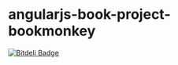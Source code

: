 angularjs-book-project-bookmonkey
=================================


[![Bitdeli Badge](https://d2weczhvl823v0.cloudfront.net/robinboehm/angularjs-book-project-bookmonkey/trend.png)](https://bitdeli.com/free "Bitdeli Badge")

